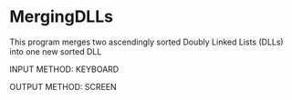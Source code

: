 # MergingDLLs
This program merges two ascendingly sorted Doubly Linked Lists (DLLs) into one new sorted DLL

INPUT METHOD: KEYBOARD

OUTPUT METHOD: SCREEN
